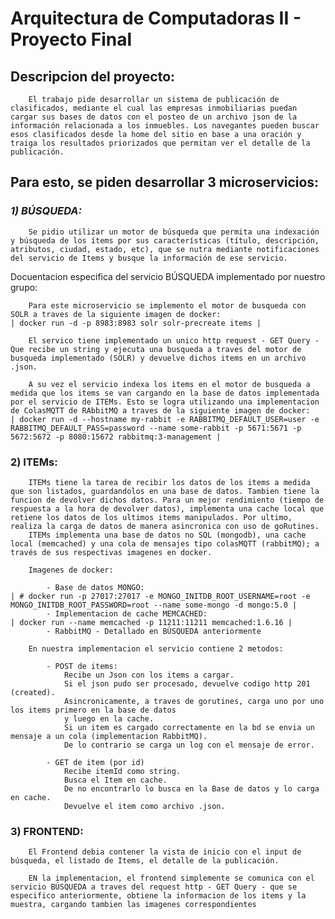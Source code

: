 # Arquitectura de Computadoras II - Proyecto Final
##  **Descripcion del proyecto:**
        El trabajo pide desarrollar un sistema de publicación de clasificados, mediante el cual las empresas inmobiliarias puedan cargar sus bases de datos con el posteo de un archivo json de la información relacionada a los inmuebles. Los navegantes pueden buscar esos clasificados desde la home del sitio en base a una oración y traiga los resultados priorizados que permitan ver el detalle de la publicación.

## Para esto, se piden desarrollar 3 microservicios:
### *1) BÚSQUEDA:*

        Se pidio utilizar un motor de búsqueda que permita una indexación y búsqueda de los ítems por sus características (título, descripción, atributos, ciudad, estado, etc), que se nutra mediante notificaciones del servicio de Items y busque la información de ese servicio.

Docuentacion especifica del servicio BÚSQUEDA implementado por nuestro grupo:

        Para este microservicio se implemento el motor de busqueda con SOLR a traves de la siguiente imagen de docker:
    | docker run -d -p 8983:8983 solr solr-precreate items |

        El servico tiene implementado un unico http request - GET Query - Que recibe un string y ejecuta una busqueda a traves del motor de busqueda implementado (SOLR) y devuelve dichos items en un archivo .json. 

        A su vez el servicio indexa los items en el motor de busqueda a medida que los items se van cargando en la base de datos implementada por el servicio de ITEMs. Esto se logra utilizando una implementacion de ColasMQTT de RAbbitMQ a traves de la siguiente imagen de docker:
    | docker run -d --hostname my-rabbit -e RABBITMQ_DEFAULT_USER=user -e RABBITMQ_DEFAULT_PASS=password --name some-rabbit -p 5671:5671 -p 5672:5672 -p 8080:15672 rabbitmq:3-management |
    


### **2) ITEMs:**

        ITEMs tiene la tarea de recibir los datos de los items a medida que son listados, guardandolos en una base de datos. Tambien tiene la funcion de devolver dichos datos. Para un mejor rendimiento (tiempo de respuesta a la hora de devolver datos), implementa una cache local que retiene los datos de los ultimos items manipulados. Por ultimo, realiza la carga de datos de manera asincronica con uso de goRutines.
        ITEMs implementa una base de datos no SQL (mongodb), una cache local (memcached) y una cola de mensajes tipo colasMQTT (rabbitMQ); a través de sus respectivas imagenes en docker.

        Imagenes de docker:

            - Base de datos MONGO: 
    | # docker run -p 27017:27017 -e MONGO_INITDB_ROOT_USERNAME=root -e MONGO_INITDB_ROOT_PASSWORD=root --name some-mongo -d mongo:5.0 |
            - Implementacion de cache MEMCACHED:
    | docker run --name memcached -p 11211:11211 memcached:1.6.16 |
            - RabbitMQ - Detallado en BÚSQUEDA anteriormente

        En nuestra implementacion el servicio contiene 2 metodos: 

            - POST de items:
                Recibe un Json con los items a cargar.
                Si el json pudo ser procesado, devuelve codigo http 201 (created).
                Asincronicamente, a traves de gorutines, carga uno por uno los items primero en la base de datos
                y luego en la cache.
                Si un item es cargado correctamente en la bd se envia un mensaje a un cola (implementacion RabbitMQ).
                De lo contrario se carga un log con el mensaje de error.

            - GET de item (por id)
                Recibe itemId como string. 
                Busca el Item en cache.
                De no encontrarlo lo busca en la Base de datos y lo carga en cache.
                Devuelve el item como archivo .json.

### **3) FRONTEND:**

        El Frontend debia contener la vista de inicio con el input de búsqueda, el listado de Items, el detalle de la publicación.

        EN la implementacion, el frontend simplemente se comunica con el servicio BÚSQUEDA a traves del request http - GET Query - que se especifico anteriormente, obtiene la informacion de los items y la muestra, cargando tambien las imagenes correspondientes


    
    
